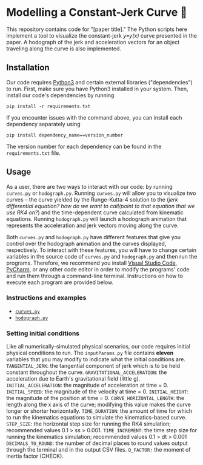 # Modelling a Constant-Jerk Curve 🎢
This repository contains code for "[paper title]." The Python scripts here implement a tool to visualize the constant-jerk _y=y(x)_ curve presented in the paper. A hodograph of the jerk and acceleration vectors for an object traveling along the curve is also implemented.

## Installation
Our code requires [Python3](https://www.python.org/downloads/) and certain external libraries ("dependencies") to run. First, make sure you have Python3 installed in your system. Then, install our code's dependencies by running 
```
pip install -r requirements.txt
```
If you encounter issues with the command above, you can install each dependency separately using 
```
pip install dependency_name==version_number
```
The version number for each dependency can be found in the `requirements.txt` file. 

## Usage
As a user, there are two ways to interact with our code: by running `curves.py` or `hodograph.py`. Running `curves.py` will allow you to visualize two curves – the curve yielded by the Runge-Kutta-4 solution to the (*jerk differential equation? how do we want to call/point to that equation that we use RK4 on?*) and the time-dependent curve calculated from kinematic equations. Running `hodograph.py` will launch a hodograph animation that represents the acceleration and jerk vectors moving along the curve. 

Both `curves.py` and `hodograph.py` have different features that give you control over the hodograph animation and the curves displayed, respectively. To interact with these features, you will have to change certain variables in the source code of `curves.py` and `hodograph.py` and then run the programs. Therefore, we recommend you install [Visual Studio Code](https://code.visualstudio.com), [PyCharm](https://www.jetbrains.com/pycharm/), or any other code editor in order to modify the programs' code and run them through a command-line terminal. Instructions on how to execute each program are provided below.

### Instructions and examples
- [`curves.py`](https://github.com/MateoGitIt/constant-jerk-curve/wiki/How-to-use-curves.py)
- [`hodograph.py`](https://github.com/MateoGitIt/constant-jerk-curve/wiki/How-to-use-hodograph.py)

### Setting initial conditions

Like all numerically-simulated physical scenarios, our code requires initial physical conditions to run. The `inputParams.py` file contains __eleven__ variables that you may modify to indicate what the initial conditions are. 
`TANGENTIAL_JERK`: the tangential component of jerk which is to be held constant throughout the curve.
`GRAVITATIONAL_ACCELERATION`: the acceleration due to Earth's gravitational field (little g).
`INITIAL_ACCELERATION`: the magnitude of acceleration at time = 0.
`INITIAL_SPEED`: the magnitude of the velocity at time = 0.
`INITIAL_HEIGHT`: the magnitude of the position at time = 0.
`CURVE_HORIZONTAL_LENGTH`: the length along the x axis of the curve; modifying this value makes the curve longer or shorter horizontally.
`TIME_DURATION`: the amount of time for which to run the kinematics equations to simulate the kinematics-based curve.
`STEP_SIZE`: the horizontal step size for running the RK4 simulation; recommended values 0.1 > ss > 0.001.
`TIME_INCREMENT`: the time step size for running the kinematics simulation; recommended values 0.1 > dt > 0.001
`DECIMALS_TO_ROUND`: the number of decimal places to round values output through the terminal and in the output CSV files.
`Q_FACTOR:` the moment of inertia factor (CHECK).


